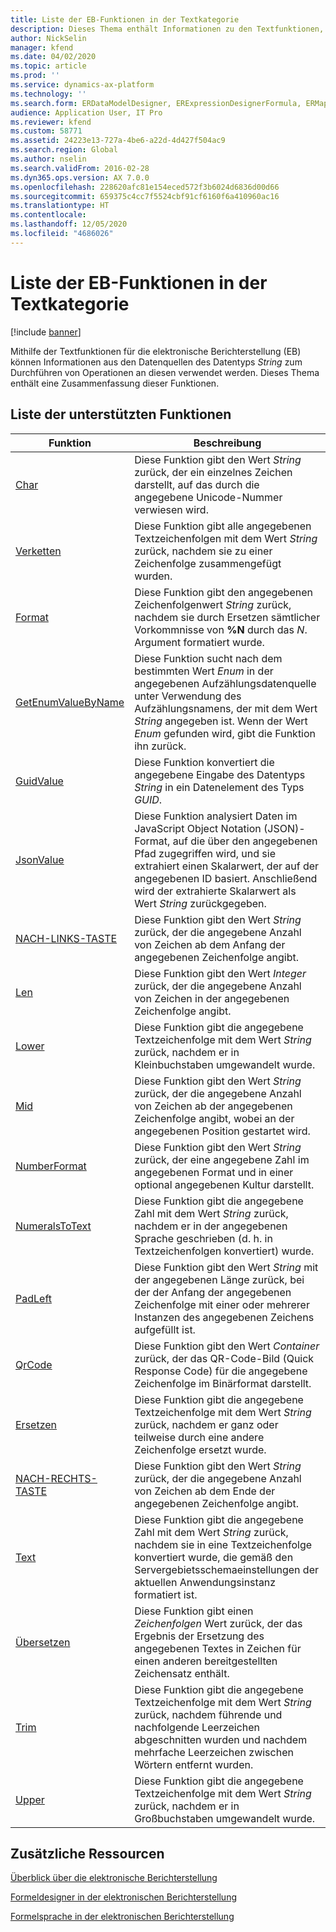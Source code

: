 ```yaml
---
title: Liste der EB-Funktionen in der Textkategorie
description: Dieses Thema enthält Informationen zu den Textfunktionen, die in der elektronischen Berichterstellung (EB) unterstützt werden.
author: NickSelin
manager: kfend
ms.date: 04/02/2020
ms.topic: article
ms.prod: ''
ms.service: dynamics-ax-platform
ms.technology: ''
ms.search.form: ERDataModelDesigner, ERExpressionDesignerFormula, ERMappedFormatDesigner, ERModelMappingDesigner
audience: Application User, IT Pro
ms.reviewer: kfend
ms.custom: 58771
ms.assetid: 24223e13-727a-4be6-a22d-4d427f504ac9
ms.search.region: Global
ms.author: nselin
ms.search.validFrom: 2016-02-28
ms.dyn365.ops.version: AX 7.0.0
ms.openlocfilehash: 228620afc81e154eced572f3b6024d6836d00d66
ms.sourcegitcommit: 659375c4cc7f5524cbf91cf6160f6a410960ac16
ms.translationtype: HT
ms.contentlocale: 
ms.lasthandoff: 12/05/2020
ms.locfileid: "4686026"
---
```

# <a name="list-of-er-functions-of-the-text-category"></a>Liste der EB-Funktionen in der Textkategorie

[!include [banner](../includes/banner.md)]

Mithilfe der Textfunktionen für die elektronische Berichterstellung (EB) können Informationen aus den Datenquellen des Datentyps *String* zum Durchführen von Operationen an diesen verwendet werden. Dieses Thema enthält eine Zusammenfassung dieser Funktionen.

## <a name="list-of-supported-functions"></a>Liste der unterstützten Funktionen

| Funktion | Beschreibung |
|----------|-------------|
| [Char](er-functions-text-char.md) | Diese Funktion gibt den Wert *String* zurück, der ein einzelnes Zeichen darstellt, auf das durch die angegebene Unicode-Nummer verwiesen wird. |
| [Verketten](er-functions-text-concatenate.md) | Diese Funktion gibt alle angegebenen Textzeichenfolgen mit dem Wert *String* zurück, nachdem sie zu einer Zeichenfolge zusammengefügt wurden. |
| [Format](er-functions-text-format.md) | Diese Funktion gibt den angegebenen Zeichenfolgenwert *String* zurück, nachdem sie durch Ersetzen sämtlicher Vorkommnisse von **%N** durch das *N*. Argument formatiert wurde. |
| [GetEnumValueByName](er-functions-text-getenumvaluebyname.md) | Diese Funktion sucht nach dem bestimmten Wert *Enum* in der angegebenen Aufzählungsdatenquelle unter Verwendung des Aufzählungsnamens, der mit dem Wert *String* angegeben ist. Wenn der Wert *Enum* gefunden wird, gibt die Funktion ihn zurück. |
| [GuidValue](er-functions-text-guidvalue.md) | Diese Funktion konvertiert die angegebene Eingabe des Datentyps *String* in ein Datenelement des Typs *GUID*. |
| [JsonValue](er-functions-text-jsonvalue.md) | Diese Funktion analysiert Daten im JavaScript Object Notation (JSON)-Format, auf die über den angegebenen Pfad zugegriffen wird, und sie extrahiert einen Skalarwert, der auf der angegebenen ID basiert. Anschließend wird der extrahierte Skalarwert als Wert *String* zurückgegeben. |
| [NACH-LINKS-TASTE](er-functions-text-left.md) | Diese Funktion gibt den Wert *String* zurück, der die angegebene Anzahl von Zeichen ab dem Anfang der angegebenen Zeichenfolge angibt. |
| [Len](er-functions-text-len.md) | Diese Funktion gibt den Wert *Integer* zurück, der die angegebene Anzahl von Zeichen in der angegebenen Zeichenfolge angibt. |
| [Lower](er-functions-text-lower.md) | Diese Funktion gibt die angegebene Textzeichenfolge mit dem Wert *String* zurück, nachdem er in Kleinbuchstaben umgewandelt wurde. |
| [Mid](er-functions-text-mid.md) | Diese Funktion gibt den Wert *String* zurück, der die angegebene Anzahl von Zeichen ab der angegebenen Zeichenfolge angibt, wobei an der angegebenen Position gestartet wird. |
| [NumberFormat](er-functions-text-numberformat.md) | Diese Funktion gibt den Wert *String* zurück, der eine angegebene Zahl im angegebenen Format und in einer optional angegebenen Kultur darstellt. |
| [NumeralsToText](er-functions-text-numeralstotext.md) | Diese Funktion gibt die angegebene Zahl mit dem Wert *String* zurück, nachdem er in der angegebenen Sprache geschrieben (d. h. in Textzeichenfolgen konvertiert) wurde. |
| [PadLeft](er-functions-text-padleft.md) | Diese Funktion gibt den Wert *String* mit der angegebenen Länge zurück, bei der der Anfang der angegebenen Zeichenfolge mit einer oder mehrerer Instanzen des angegebenen Zeichens aufgefüllt ist. |
| [QrCode](er-functions-text-qrcode.md) | Diese Funktion gibt den Wert *Container* zurück, der das QR-Code-Bild (Quick Response Code) für die angegebene Zeichenfolge im Binärformat darstellt. |
| [Ersetzen](er-functions-text-replace.md) | Diese Funktion gibt die angegebene Textzeichenfolge mit dem Wert *String* zurück, nachdem er ganz oder teilweise durch eine andere Zeichenfolge ersetzt wurde. |
| [NACH-RECHTS-TASTE](er-functions-text-right.md) | Diese Funktion gibt den Wert *String* zurück, der die angegebene Anzahl von Zeichen ab dem Ende der angegebenen Zeichenfolge angibt. |
| [Text](er-functions-text-text.md) | Diese Funktion gibt die angegebene Zahl mit dem Wert *String* zurück, nachdem sie in eine Textzeichenfolge konvertiert wurde, die gemäß den Servergebietsschemaeinstellungen der aktuellen Anwendungsinstanz formatiert ist. |
| [Übersetzen](er-functions-text-translate.md) | Diese Funktion gibt einen *Zeichenfolgen* Wert zurück, der das Ergebnis der Ersetzung des angegebenen Textes in Zeichen für einen anderen bereitgestellten Zeichensatz enthält. |
| [Trim](er-functions-text-trim.md) | Diese Funktion gibt die angegebene Textzeichenfolge mit dem Wert *String* zurück, nachdem führende und nachfolgende Leerzeichen abgeschnitten wurden und nachdem mehrfache Leerzeichen zwischen Wörtern entfernt wurden. |
| [Upper](er-functions-text-upper.md) | Diese Funktion gibt die angegebene Textzeichenfolge mit dem Wert *String* zurück, nachdem er in Großbuchstaben umgewandelt wurde. |

## <a name="additional-resources"></a>Zusätzliche Ressourcen

[Überblick über die elektronische Berichterstellung](general-electronic-reporting.md)

[Formeldesigner in der elektronischen Berichterstellung](general-electronic-reporting-formula-designer.md)

[Formelsprache in der elektronischen Berichterstellung](er-formula-language.md)
